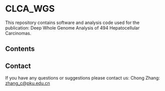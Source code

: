 # CLCA_WGS
This repository contains software and analysis code used for the publication: Deep Whole Genome Analysis of 494 Hepatocellular Carcinomas.

## Contents
















## Contact
If you have any questions or suggestions please contact us:
Chong Zhang: zhang_c@pku.edu.cn
